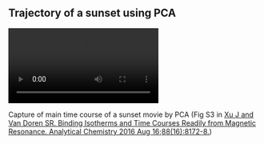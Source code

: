 ## Trajectory of a sunset using PCA  
<video controls>
<source src="../../png/examples/sunset.mp4", type="video/mp4">
Your browser does not support playing MP4, please click this link to see 
the [GIF version](https://github.com/TRENDMizzou/TREND-manual/blob/master/png/examples/sunset.gif?raw=true)  
</video>

Capture of main time course of a sunset movie by PCA 
(Fig S3 in [Xu J and Van Doren SR. Binding Isotherms and Time Courses Readily from Magnetic Resonance. Analytical Chemistry 2016 Aug 16;88(16):8172-8.](http://pubs.acs.org/doi/abs/10.1021/acs.analchem.6b01918)) 
